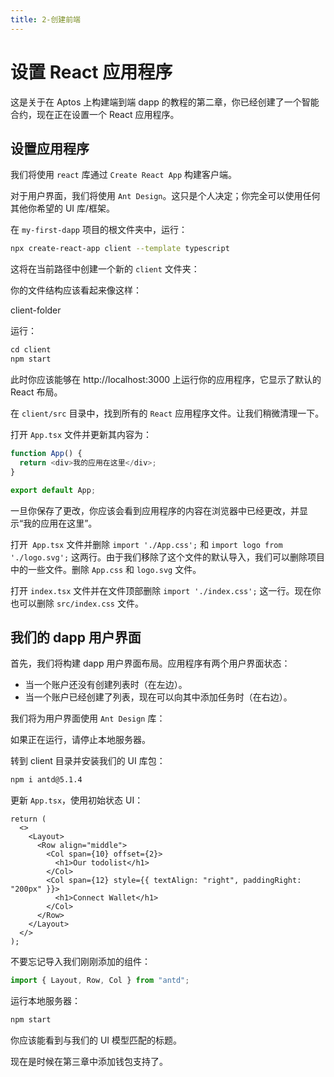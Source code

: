 ```yaml
---
title: 2-创建前端
---
```

# 设置 React 应用程序

这是关于在 Aptos 上构建端到端 dapp 的教程的第二章，你已经创建了一个智能合约，现在正在设置一个 React 应用程序。

## 设置应用程序

我们将使用 `react` 库通过 `Create React App` 构建客户端。

对于用户界面，我们将使用 `Ant Design`。这只是个人决定；你完全可以使用任何其他你希望的 UI 库/框架。

在 `my-first-dapp` 项目的根文件夹中，运行：

```bash
npx create-react-app client --template typescript
```

这将在当前路径中创建一个新的 `client` 文件夹：

你的文件结构应该看起来像这样：

client-folder

运行：

```rust
cd client
npm start
```

此时你应该能够在 http://localhost:3000 上运行你的应用程序，它显示了默认的 React 布局。

在 `client/src` 目录中，找到所有的 `React` 应用程序文件。让我们稍微清理一下。

打开 `App.tsx` 文件并更新其内容为：

```ts
function App() {
  return <div>我的应用在这里</div>;
}

export default App;
```

一旦你保存了更改，你应该会看到应用程序的内容在浏览器中已经更改，并显示“我的应用在这里”。

打开` App.tsx` 文件并删除 `import './App.css';` 和 `import logo from './logo.svg';` 这两行。由于我们移除了这个文件的默认导入，我们可以删除项目中的一些文件。删除 `App.css` 和 `logo.svg` 文件。

打开 `index.tsx` 文件并在文件顶部删除 `import './index.css';` 这一行。现在你也可以删除 `src/index.css` 文件。

## 我们的 dapp 用户界面

首先，我们将构建 dapp 用户界面布局。应用程序有两个用户界面状态：

- 当一个账户还没有创建列表时（在左边）。
- 当一个账户已经创建了列表，现在可以向其中添加任务时（在右边）。

我们将为用户界面使用 `Ant Design` 库：

如果正在运行，请停止本地服务器。

转到 client 目录并安装我们的 UI 库包：

```bash
npm i antd@5.1.4
```

更新 `App.tsx`，使用初始状态 UI：

```tsx
return (
  <>
    <Layout>
      <Row align="middle">
        <Col span={10} offset={2}>
          <h1>Our todolist</h1>
        </Col>
        <Col span={12} style={{ textAlign: "right", paddingRight: "200px" }}>
          <h1>Connect Wallet</h1>
        </Col>
      </Row>
    </Layout>
  </>
);
```

不要忘记导入我们刚刚添加的组件：

```ts
import { Layout, Row, Col } from "antd";
```

运行本地服务器：

```bash
npm start 
```

你应该能看到与我们的 UI 模型匹配的标题。

现在是时候在第三章中添加钱包支持了。